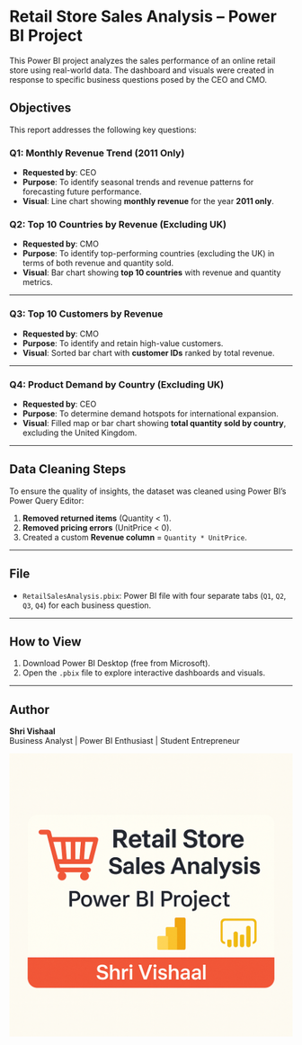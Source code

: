 # Retail Store Sales Analysis – Power BI Project

This Power BI project analyzes the sales performance of an online retail store using real-world data. The dashboard and visuals were created in response to specific business questions posed by the CEO and CMO.

## Objectives

This report addresses the following key questions:

### Q1: Monthly Revenue Trend (2011 Only)

- **Requested by**: CEO  
- **Purpose**: To identify seasonal trends and revenue patterns for forecasting future performance.
- **Visual**: Line chart showing **monthly revenue** for the year **2011 only**.

### Q2: Top 10 Countries by Revenue (Excluding UK)

- **Requested by**: CMO  
- **Purpose**: To identify top-performing countries (excluding the UK) in terms of both revenue and quantity sold.
- **Visual**: Bar chart showing **top 10 countries** with revenue and quantity metrics.

---

### Q3: Top 10 Customers by Revenue

- **Requested by**: CMO  
- **Purpose**: To identify and retain high-value customers.
- **Visual**: Sorted bar chart with **customer IDs** ranked by total revenue.

---

### Q4: Product Demand by Country (Excluding UK)

- **Requested by**: CEO  
- **Purpose**: To determine demand hotspots for international expansion.
- **Visual**: Filled map or bar chart showing **total quantity sold by country**, excluding the United Kingdom.

---

##  Data Cleaning Steps

To ensure the quality of insights, the dataset was cleaned using Power BI’s Power Query Editor:

1. **Removed returned items** (Quantity < 1).
2. **Removed pricing errors** (UnitPrice < 0).
3. Created a custom **Revenue column** = `Quantity * UnitPrice`.

---

##  File

- `RetailSalesAnalysis.pbix`: Power BI file with four separate tabs (`Q1`, `Q2`, `Q3`, `Q4`) for each business question.

---

## How to View

1. Download Power BI Desktop (free from Microsoft).
2. Open the `.pbix` file to explore interactive dashboards and visuals.

---

##  Author

**Shri Vishaal**  
Business Analyst | Power BI Enthusiast | Student Entrepreneur  

![Retail Store Analysis](./a3940ccc-780e-4803-9037-acddc11452e6.png)
